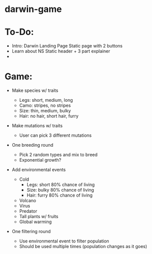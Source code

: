 # darwin-game
<!-- This is an educational game to help students understand how natural selection works. Concept inspired by and based on "Who Wants to Live a Million Years?" -->

# To-Do:
- Intro: Darwin Landing Page        Static page with 2 buttons
- Learn about NS                    Static header + 3 part explainer
-


# Game:
- Make species w/ traits
    - Legs: short, medium, long
    - Camo: stripes, no stripes
    - Size: thin, medium, bulky
    - Hair: no hair, short hair, furry

- Make mutations w/ traits
    - User can pick 3 different mutations

- One breeding round
    - Pick 2 random types and mix to breed
    - Exponential growth?

- Add environmental events
    - Cold
        - Legs: short 80% chance of living
        - Size: bulky 80% chance of living
        - Hair: furry 80% chance of living
    - Volcano
    - Virus
    - Predator
    - Tall plants w/ fruits
    - Global warming

- One filtering round
    - Use environmental event to filter population
    - Should be used multiple times (population changes as it goes)
